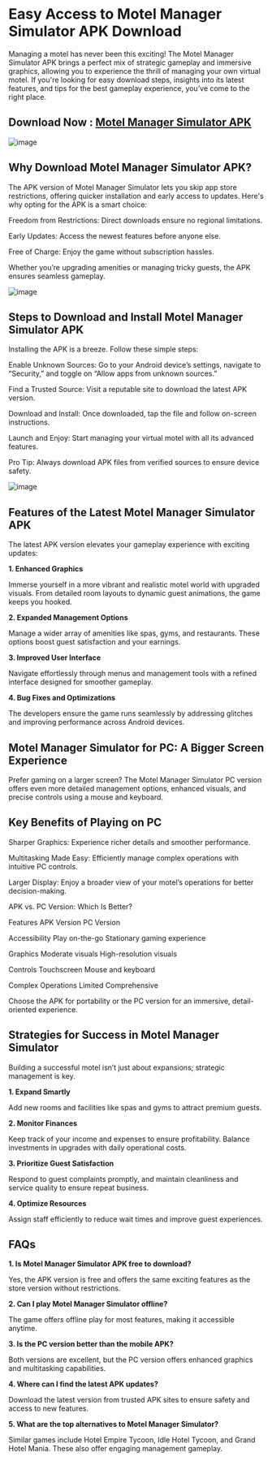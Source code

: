 # Easy Access to Motel Manager Simulator APK Download

Managing a motel has never been this exciting! The Motel Manager Simulator APK brings a perfect mix of strategic gameplay and immersive graphics, allowing you to experience the thrill of managing your own virtual motel. If you're looking for easy download steps, insights into its latest features, and tips for the best gameplay experience, you’ve come to the right place.

## Download Now : [Motel Manager Simulator APK](https://apkfyp.com/motel-manager-simulator.html)

![image](https://github.com/user-attachments/assets/238638d1-b0c0-4f18-879b-d0df41ef9b74)


## Why Download Motel Manager Simulator APK?

The APK version of Motel Manager Simulator lets you skip app store restrictions, offering quicker installation and early access to updates. Here's why opting for the APK is a smart choice:

Freedom from Restrictions: Direct downloads ensure no regional limitations.

Early Updates: Access the newest features before anyone else.

Free of Charge: Enjoy the game without subscription hassles.

Whether you’re upgrading amenities or managing tricky guests, the APK ensures seamless gameplay.

![image](https://github.com/user-attachments/assets/9033e42d-1b03-474f-aadd-f2896c1780f0)


## Steps to Download and Install Motel Manager Simulator APK

Installing the APK is a breeze. Follow these simple steps:

Enable Unknown Sources: Go to your Android device’s settings, navigate to “Security,” and toggle on “Allow apps from unknown sources.”

Find a Trusted Source: Visit a reputable site to download the latest APK version.

Download and Install: Once downloaded, tap the file and follow on-screen instructions.

Launch and Enjoy: Start managing your virtual motel with all its advanced features.

Pro Tip: Always download APK files from verified sources to ensure device safety.

![image](https://github.com/user-attachments/assets/0b3abb55-fc2d-4099-9513-59cbba7d0283)


## Features of the Latest Motel Manager Simulator APK

The latest APK version elevates your gameplay experience with exciting updates:

**1. Enhanced Graphics**

Immerse yourself in a more vibrant and realistic motel world with upgraded visuals. From detailed room layouts to dynamic guest animations, the game keeps you hooked.

**2. Expanded Management Options**

Manage a wider array of amenities like spas, gyms, and restaurants. These options boost guest satisfaction and your earnings.

**3. Improved User Interface**

Navigate effortlessly through menus and management tools with a refined interface designed for smoother gameplay.

**4. Bug Fixes and Optimizations**

The developers ensure the game runs seamlessly by addressing glitches and improving performance across Android devices.

## Motel Manager Simulator for PC: A Bigger Screen Experience

Prefer gaming on a larger screen? The Motel Manager Simulator PC version offers even more detailed management options, enhanced visuals, and precise controls using a mouse and keyboard.

## Key Benefits of Playing on PC

Sharper Graphics: Experience richer details and smoother performance.

Multitasking Made Easy: Efficiently manage complex operations with intuitive PC controls.

Larger Display: Enjoy a broader view of your motel’s operations for better decision-making.

APK vs. PC Version: Which Is Better?

Features	APK Version	PC Version

Accessibility	Play on-the-go	Stationary gaming experience

Graphics	Moderate visuals	High-resolution visuals

Controls	Touchscreen	Mouse and keyboard

Complex Operations	Limited	Comprehensive

Choose the APK for portability or the PC version for an immersive, detail-oriented experience.

## Strategies for Success in Motel Manager Simulator

Building a successful motel isn’t just about expansions; strategic management is key.

**1. Expand Smartly**

Add new rooms and facilities like spas and gyms to attract premium guests.

**2. Monitor Finances**

Keep track of your income and expenses to ensure profitability. Balance investments in upgrades with daily operational costs.

**3. Prioritize Guest Satisfaction**

Respond to guest complaints promptly, and maintain cleanliness and service quality to ensure repeat business.

**4. Optimize Resources**

Assign staff efficiently to reduce wait times and improve guest experiences.

## FAQs

**1. Is Motel Manager Simulator APK free to download?**

Yes, the APK version is free and offers the same exciting features as the store version without restrictions.

**2. Can I play Motel Manager Simulator offline?**

The game offers offline play for most features, making it accessible anytime.

**3. Is the PC version better than the mobile APK?**

Both versions are excellent, but the PC version offers enhanced graphics and multitasking capabilities.

**4. Where can I find the latest APK updates?**

Download the latest version from trusted APK sites to ensure safety and access to new features.

**5. What are the top alternatives to Motel Manager Simulator?**

Similar games include Hotel Empire Tycoon, Idle Hotel Tycoon, and Grand Hotel Mania. These also offer engaging management gameplay.

